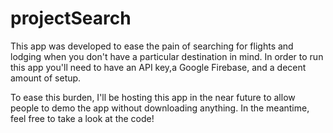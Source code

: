 # projectSearch

This app was developed to ease the pain of searching for flights and lodging when you don't have a particular destination in mind. In order to run this app you'll need to have an API key,a Google Firebase, and a decent amount of setup.

To ease this burden, I'll be hosting this app in the near future to allow people to demo the app without downloading anything. In the meantime, feel free to take a look at the code!